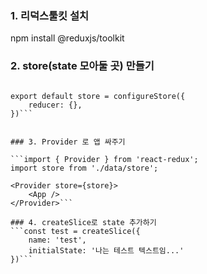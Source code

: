 ### 1. 리덕스툴킷 설치
npm install @reduxjs/toolkit


### 2. store(state 모아둘 곳) 만들기

```import { configureStore } from "@reduxjs/toolkit";

export default store = configureStore({
    reducer: {},
})```


### 3. Provider 로 앱 싸주기

```import { Provider } from 'react-redux';
import store from './data/store';

<Provider store={store}>
    <App />
</Provider>```

### 4. createSlice로 state 추가하기
```const test = createSlice({
    name: 'test',
    initialState: '나는 테스트 텍스트임...'
})```
